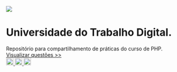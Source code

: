 <img src="https://www.cursosutd.inf.br/Digitalizacao/CMS/Imagem/30/30_F.png">
<h1> Universidade do Trabalho Digital. </h1>
Repositório para compartilhamento de práticas do curso de PHP. 
<br>
<a href="https://github.com/demetriusfernandes/Jornada_PHP/blob/main/index.php">Visualizar questões >><br>
     <img widht=50 height=20 src="https://monophy.com/media/K7yzepyjhTqPAVzF25/monophy.gif">
     <img widht=50 height=20 src="https://monophy.com/media/K7yzepyjhTqPAVzF25/monophy.gif">
     <img widht=50 height=20 src="https://monophy.com/media/K7yzepyjhTqPAVzF25/monophy.gif">
</a>
